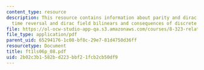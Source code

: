 ```yaml
---
content_type: resource
description: This resource contains information about parity and dirac field bilinears,
  time reversal and dirac field bilinears and consequences of discrete symmetries.
file: https://ol-ocw-studio-app-qa.s3.amazonaws.com/courses/8-323-relativistic-quantum-field-theory-i-spring-2008/2b02c3b1582bd223bbf21fcb2cb50df9_ft1ls06p_08.pdf
file_type: application/pdf
parent_uid: 65294176-1c08-bf8c-29e7-81d4750d36ff
resourcetype: Document
title: ft1ls06p_08.pdf
uid: 2b02c3b1-582b-d223-bbf2-1fcb2cb50df9
---
```

